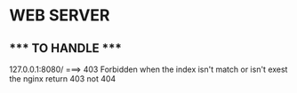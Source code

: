 # **WEB SERVER**

## *** TO HANDLE ***
127.0.0.1:8080/ ===> 403 Forbidden 
when the index isn't match or isn't exest the nginx return 403 not 404




    